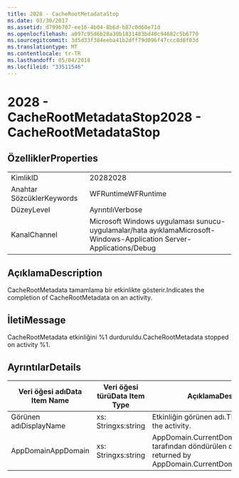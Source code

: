 ```yaml
---
title: 2028 - CacheRootMetadataStop
ms.date: 03/30/2017
ms.assetid: d799b707-ee16-4b04-8b6d-b87c0d60e71d
ms.openlocfilehash: a097c95d6b28a30b1831483bd40c94682c5b6770
ms.sourcegitcommit: 3d5d33f384eeba41b2dff79d096f47ccc8d8f03d
ms.translationtype: MT
ms.contentlocale: tr-TR
ms.lasthandoff: 05/04/2018
ms.locfileid: "33511546"
---
```

# <a name="2028---cacherootmetadatastop"></a><span data-ttu-id="3d89a-102">2028 - CacheRootMetadataStop</span><span class="sxs-lookup"><span data-stu-id="3d89a-102">2028 - CacheRootMetadataStop</span></span>
## <a name="properties"></a><span data-ttu-id="3d89a-103">Özellikler</span><span class="sxs-lookup"><span data-stu-id="3d89a-103">Properties</span></span>  
  
|||  
|-|-|  
|<span data-ttu-id="3d89a-104">Kimlik</span><span class="sxs-lookup"><span data-stu-id="3d89a-104">ID</span></span>|<span data-ttu-id="3d89a-105">2028</span><span class="sxs-lookup"><span data-stu-id="3d89a-105">2028</span></span>|  
|<span data-ttu-id="3d89a-106">Anahtar Sözcükler</span><span class="sxs-lookup"><span data-stu-id="3d89a-106">Keywords</span></span>|<span data-ttu-id="3d89a-107">WFRuntime</span><span class="sxs-lookup"><span data-stu-id="3d89a-107">WFRuntime</span></span>|  
|<span data-ttu-id="3d89a-108">Düzey</span><span class="sxs-lookup"><span data-stu-id="3d89a-108">Level</span></span>|<span data-ttu-id="3d89a-109">Ayrıntılı</span><span class="sxs-lookup"><span data-stu-id="3d89a-109">Verbose</span></span>|  
|<span data-ttu-id="3d89a-110">Kanal</span><span class="sxs-lookup"><span data-stu-id="3d89a-110">Channel</span></span>|<span data-ttu-id="3d89a-111">Microsoft Windows uygulaması sunucu-uygulamalar/hata ayıklama</span><span class="sxs-lookup"><span data-stu-id="3d89a-111">Microsoft-Windows-Application Server-Applications/Debug</span></span>|  
  
## <a name="description"></a><span data-ttu-id="3d89a-112">Açıklama</span><span class="sxs-lookup"><span data-stu-id="3d89a-112">Description</span></span>  
 <span data-ttu-id="3d89a-113">CacheRootMetadata tamamlama bir etkinlikte gösterir.</span><span class="sxs-lookup"><span data-stu-id="3d89a-113">Indicates the completion of CacheRootMetadata on an activity.</span></span>  
  
## <a name="message"></a><span data-ttu-id="3d89a-114">İleti</span><span class="sxs-lookup"><span data-stu-id="3d89a-114">Message</span></span>  
 <span data-ttu-id="3d89a-115">CacheRootMetadata etkinliğini %1 durduruldu.</span><span class="sxs-lookup"><span data-stu-id="3d89a-115">CacheRootMetadata stopped on activity %1.</span></span>  
  
## <a name="details"></a><span data-ttu-id="3d89a-116">Ayrıntılar</span><span class="sxs-lookup"><span data-stu-id="3d89a-116">Details</span></span>  
  
|<span data-ttu-id="3d89a-117">Veri öğesi adı</span><span class="sxs-lookup"><span data-stu-id="3d89a-117">Data Item Name</span></span>|<span data-ttu-id="3d89a-118">Veri öğesi türü</span><span class="sxs-lookup"><span data-stu-id="3d89a-118">Data Item Type</span></span>|<span data-ttu-id="3d89a-119">Açıklama</span><span class="sxs-lookup"><span data-stu-id="3d89a-119">Description</span></span>|  
|--------------------|--------------------|-----------------|  
|<span data-ttu-id="3d89a-120">Görünen adı</span><span class="sxs-lookup"><span data-stu-id="3d89a-120">DisplayName</span></span>|<span data-ttu-id="3d89a-121">xs: String</span><span class="sxs-lookup"><span data-stu-id="3d89a-121">xs:string</span></span>|<span data-ttu-id="3d89a-122">Etkinliğin görünen adı.</span><span class="sxs-lookup"><span data-stu-id="3d89a-122">The display name of the activity.</span></span>|  
|<span data-ttu-id="3d89a-123">AppDomain</span><span class="sxs-lookup"><span data-stu-id="3d89a-123">AppDomain</span></span>|<span data-ttu-id="3d89a-124">xs: String</span><span class="sxs-lookup"><span data-stu-id="3d89a-124">xs:string</span></span>|<span data-ttu-id="3d89a-125">AppDomain.CurrentDomain.FriendlyName tarafından döndürülen dize.</span><span class="sxs-lookup"><span data-stu-id="3d89a-125">The string returned by AppDomain.CurrentDomain.FriendlyName.</span></span>|
